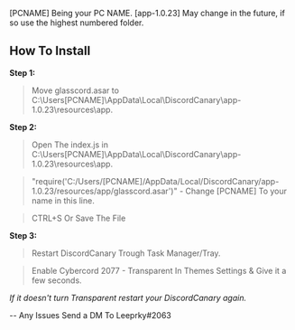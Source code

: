 [PCNAME] Being your PC NAME.
[app-1.0.23] May change in the future, if so use the highest numbered folder.

## How To Install
**Step 1:**

> Move glasscord.asar to C:\Users\[PCNAME]\AppData\Local\DiscordCanary\app-1.0.23\resources\app.

**Step 2:**

> Open The index.js in C:\Users\[PCNAME]\AppData\Local\DiscordCanary\app-1.0.23\resources\app.

> "require('C:/Users/[PCNAME]/AppData/Local/DiscordCanary/app-1.0.23/resources/app/glasscord.asar')" - Change [PCNAME] To your name in this line.

> CTRL+S Or Save The File

**Step 3:**

> Restart DiscordCanary Trough Task Manager/Tray.

> Enable Cybercord 2077 - Transparent In Themes Settings & Give it a few seconds.

*If it doesn't turn Transparent restart your DiscordCanary again.*

-- Any Issues Send a DM To Leeprky#2063
